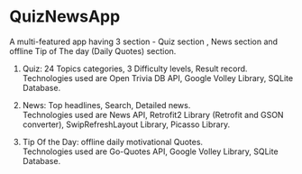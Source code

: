 # QuizNewsApp
A multi-featured app having 3 section - Quiz section , News section and offline Tip of The day (Daily Quotes) section.

1. Quiz: 24 Topics categories, 3 Difficulty levels, Result record.                               
   Technologies used are Open Trivia DB API, Google Volley Library, SQLite Database. 
   
2. News: Top headlines, Search, Detailed news.                                 
Technologies used are News API, Retrofit2 Library (Retrofit and GSON converter), SwipRefreshLayout Library, Picasso Library.

3. Tip Of the Day: offline daily motivational Quotes.          
Technologies used are Go-Quotes API, Google Volley Library, SQLite Database.
